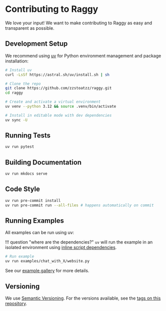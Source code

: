 # Contributing to Raggy

We love your input! We want to make contributing to Raggy as easy and transparent as possible.

## Development Setup

We recommend using [uv](https://github.com/astral-sh/uv) for Python environment management and package installation:

```bash
# Install uv
curl -LsSf https://astral.sh/uv/install.sh | sh

# Clone the repo
git clone https://github.com/zzstoatzz/raggy.git
cd raggy

# Create and activate a virtual environment
uv venv --python 3.12 && source .venv/bin/activate

# Install in editable mode with dev dependencies
uv sync -U
```

## Running Tests

```bash
uv run pytest
```

## Building Documentation

```bash
uv run mkdocs serve
```

## Code Style

```bash
uv run pre-commit install
uv run pre-commit run --all-files # happens automatically on commit
```

## Running Examples

All examples can be run using uv:

!!! question "where are the dependencies?"
    `uv` will run the example in an isolated environment using [inline script dependencies](https://docs.astral.sh/uv/guides/scripts/#declaring-script-dependencies).

```bash
# Run example
uv run examples/chat_with_X/website.py
```

See our [example gallery](examples/index.md) for more details.

## Versioning

We use [Semantic Versioning](http://semver.org/). For the versions available, see the [tags on this repository](https://github.com/zzstoatzz/raggy/tags).
